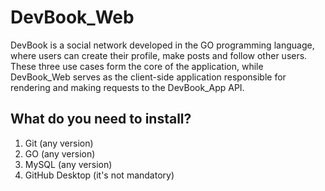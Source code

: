 # DevBook_Web
 
DevBook is a social network developed in the GO programming language, where users can create their profile, make posts and follow other users. These three use cases form the core of the application, while DevBook_Web serves as the client-side application responsible for rendering and making requests to the DevBook_App API.

## What do you need to install?

1. Git (any version)
2. GO (any version)
3. MySQL (any version)
4. GitHub Desktop (it's not mandatory)
